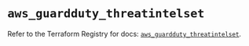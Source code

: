 # `aws_guardduty_threatintelset`

Refer to the Terraform Registry for docs: [`aws_guardduty_threatintelset`](https://registry.terraform.io/providers/hashicorp/aws/4.67.0/docs/resources/guardduty_threatintelset).
